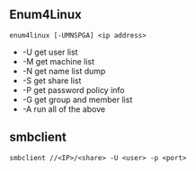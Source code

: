 ## Enum4Linux
	enum4linux [-UMNSPGA] <ip address>
+ -U	get user list
+ -M	get machine list
+ -N	get name list dump
+ -S	get share list
+ -P	get password policy info
+ -G	get group and member list
+ -A	run all of the above

## smbclient
	smbclient //<IP>/<share> -U <user> -p <port>